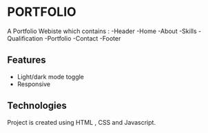


# PORTFOLIO

A Portfolio Webiste which contains :
-Header
-Home
-About
-Skills
-Qualification
-Portfolio
-Contact
-Footer


## Features

- Light/dark mode toggle
- Responsive



## Technologies 
Project is created using HTML , CSS and Javascript.



